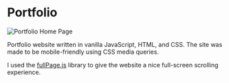 # Portfolio

![Portfolio Home Page](https://user-images.githubusercontent.com/52224377/109893368-27fcb480-7c51-11eb-84b9-97f7cdbb9eb4.PNG)

Portfolio website written in vanilla JavaScript, HTML, and CSS. The site was made to be mobile-friendly using CSS media queries.

I used the [fullPage.js](https://github.com/alvarotrigo/fullPage.js) library to give the website a nice full-screen scrolling experience.
